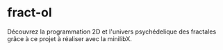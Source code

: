# fract-ol
Découvrez la programmation 2D et l'univers psychédelique des fractales grâce à ce projet à réaliser avec la minilibX.
